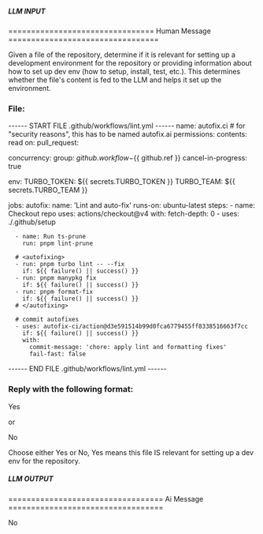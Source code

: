 ##### LLM INPUT #####
================================ Human Message =================================

Given a file of the repository, determine if it is relevant for setting up a development environment for the repository or providing information about how to set up dev env (how to setup, install, test, etc.). This determines whether the file's content is fed to the LLM and helps it set up the environment.

### File:
------ START FILE .github/workflows/lint.yml ------
name: autofix.ci # for "security reasons", this has to be named autofix.ai
permissions:
  contents: read
on:
  pull_request:

concurrency:
  group: ${{ github.workflow }}-${{ github.ref }}
  cancel-in-progress: true

env:
  TURBO_TOKEN: ${{ secrets.TURBO_TOKEN }}
  TURBO_TEAM: ${{ secrets.TURBO_TEAM }}

jobs:
  autofix:
    name: 'Lint and auto-fix'
    runs-on: ubuntu-latest
    steps:
      - name: Checkout repo
        uses: actions/checkout@v4
        with:
          fetch-depth: 0
      - uses: ./.github/setup

      - name: Run ts-prune
        run: pnpm lint-prune

      # <autofixing>
      - run: pnpm turbo lint -- --fix
        if: ${{ failure() || success() }}
      - run: pnpm manypkg fix
        if: ${{ failure() || success() }}
      - run: pnpm format-fix
        if: ${{ failure() || success() }}
      # </autofixing>

      # commit autofixes
      - uses: autofix-ci/action@d3e591514b99d0fca6779455ff8338516663f7cc
        if: ${{ failure() || success() }}
        with:
          commit-message: 'chore: apply lint and formatting fixes'
          fail-fast: false

------ END FILE .github/workflows/lint.yml ------

### Reply with the following format:

<rel>Yes</rel>

or

<rel>No</rel>

Choose either Yes or No, Yes means this file IS relevant for setting up a dev env for the repository.

##### LLM OUTPUT #####
================================== Ai Message ==================================

<rel>No</rel>